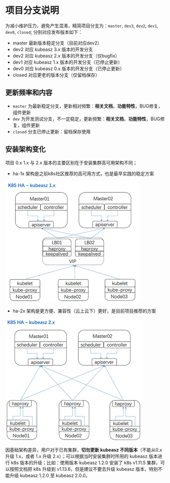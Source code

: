 # 项目分支说明

为减小维护压力，避免产生混淆，精简项目分支为：`master`, `dev3`, `dev2`, `dev1`, `dev0`, `closed`; 分别对应发布版本如下：

- master 最新版本稳定分支（目前对应dev2）
- dev2 对应 kubeasz 3.x 版本的开发分支
- dev2 对应 kubeasz 2.x 版本的开发分支（仅bugfix）
- dev1 对应 kubeasz 1.x 版本的开发分支（已停止更新）
- dev0 对应 kubeasz 0.x 版本的开发分支（已停止更新）
- closed 对应更老的版本分支（仅留档保存）

## 更新频率和内容 

- `master` 为最新稳定分支，更新相对频繁：**相关文档**，**功能特性**，BUG修复，组件更新
- `dev` 为开发测试分支，不一定稳定，更新频繁：**相关文档**，**功能特性**，BUG修复，组件更新
- `closed` 分支已停止更新：留档保存使用

## 安装架构变化

项目 0.x 1.x 与 2.x 版本的主要区别在于安装集群高可用架构不同；

- ha-1x 架构是之前k8s社区推荐的高可用方式，也是最早实践的稳定方案

![ha-1x](../../pics/ha-1x.gif)

- ha-2x 架构是更方便、兼容性（云上云下）更好，是目前项目推荐的方案

![ha-2x](../../pics/ha-2x.gif)

因基础架构差异，用户对于已有集群，**切勿更新 kubeasz 不同版本**（不能从0.x 升级 1.x，或者 1.x 升级 2.x）；可以根据当时安装集群时所用的 kubeasz 版本进行 k8s 版本的升级；比如：使用版本 kubeasz 1.2.0 安装了 k8s v1.11.5 集群，可以按照文档把 k8s 升级到 v1.13.6，但是建议不要去升级 kubeasz 版本，特别不能升级 kubeasz 1.2.0 至 kubeasz 2.0.0。
